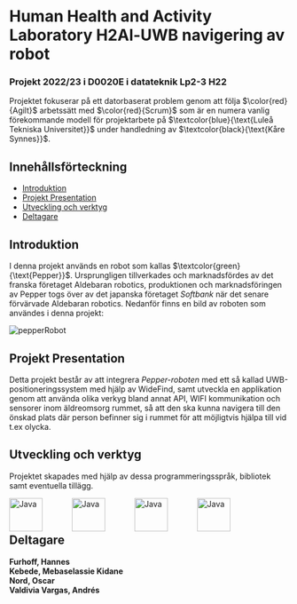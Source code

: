 # Human Health and Activity Laboratory H2Al-UWB navigering av robot

### Projekt 2022/23 i D0020E i datateknik Lp2-3 H22

Projektet fokuserar på ett datorbaserat problem genom att följa $\color{red}{Agilt}$ arbetssätt med $\color{red}{Scrum}$ som är en numera vanlig förekommande modell för projektarbete på $\textcolor{blue}{\text{Luleå Tekniska Universitet}}$ under handledning av $\textcolor{black}{\text{Kåre Synnes}}$.

## Innehållsförteckning

* [Introduktion](#introduktion)
* [Projekt Presentation](#projektpresentation)
* [Utveckling och verktyg](#utvecklingochverktyg)
* [Deltagare](#deltagare)

## Introduktion

I denna projekt används en robot som kallas $\textcolor{green}{\text{Pepper}}$. Ursprungligen tillverkades och marknadsfördes av det franska företaget Aldebaran robotics, produktionen och marknadsföringen av Pepper togs över av det japanska företaget *Softbank* när det senare förvärvade Aldebaran robotics. Nedanför finns en bild av roboten som användes i denna projekt:

![pepperRobot](https://user-images.githubusercontent.com/76616663/204897743-6c06c4a4-7139-4081-8456-d8f60ffa7a7e.png)

## Projekt Presentation

Detta projekt består av att integrera *Pepper-roboten* med ett så kallad UWB-positioneringssystem med hjälp av WideFind, samt utveckla en applikation genom att använda olika verkyg bland annat API, WIFI kommunikation och sensorer inom äldreomsorg rummet, så att den ska kunna navigera till den önskad plats där person befinner sig i rummet för att möjligtvis hjälpa till vid t.ex olycka. 

## Utveckling och verktyg

Projektet skapades med hjälp av dessa programmeringsspråk, bibliotek samt eventuella tillägg.

<img align="left" alt="Java" width="60px" style="padding-right:50px;" src="https://cdn.jsdelivr.net/gh/devicons/devicon/icons/figma/figma-original.svg" />

<img align="left" alt="Java" width="60px" style="padding-right:50px;" src="https://cdn.jsdelivr.net/gh/devicons/devicon/icons/vscode/vscode-original.svg" />

<img align="left" alt="Java" width="60px" style="padding-right:50px;" src="https://cdn.jsdelivr.net/gh/devicons/devicon/icons/java/java-original.svg" />

<img align="left" alt="Java" width="60px" style="padding-right:50px;" src="https://cdn.jsdelivr.net/gh/devicons/devicon/icons/python/python-original.svg" />

<br /> 
 
<br />
 
## Deltagare 

**Furhoff, Hannes** <br>
**Kebede, Mebaselassie Kidane** <br>
**Nord, Oscar** <br>
**Valdivia Vargas, Andrés** <br>
